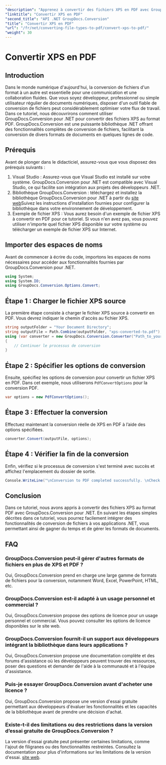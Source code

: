 ```yaml
---
"description": "Apprenez à convertir des fichiers XPS en PDF avec GroupDocs.Conversion pour .NET. Des étapes simples pour une conversion fluide des formats de documents."
"linktitle": "Convertir XPS en PDF"
"second_title": "API .NET GroupDocs.Conversion"
"title": "Convertir XPS en PDF"
"url": "/fr/net/converting-file-types-to-pdf/convert-xps-to-pdf/"
"weight": 30
---
```


# Convertir XPS en PDF


## Introduction
Dans le monde numérique d'aujourd'hui, la conversion de fichiers d'un format à un autre est essentielle pour une communication et une collaboration fluides. Que vous soyez développeur, professionnel ou simple utilisateur régulier de documents numériques, disposer d'un outil fiable de conversion de fichiers peut considérablement optimiser votre flux de travail.
Dans ce tutoriel, nous découvrirons comment utiliser GroupDocs.Conversion pour .NET pour convertir des fichiers XPS au format PDF. GroupDocs.Conversion est une puissante bibliothèque .NET offrant des fonctionnalités complètes de conversion de fichiers, facilitant la conversion de divers formats de documents en quelques lignes de code.
## Prérequis
Avant de plonger dans le didacticiel, assurez-vous que vous disposez des prérequis suivants :
1. Visual Studio : Assurez-vous que Visual Studio est installé sur votre système. GroupDocs.Conversion pour .NET est compatible avec Visual Studio, ce qui facilite son intégration aux projets des développeurs .NET.
2. Bibliothèque GroupDocs.Conversion : téléchargez et installez la bibliothèque GroupDocs.Conversion pour .NET à partir du [site web](https://releases.groupdocs.com/conversion/net/)Suivez les instructions d’installation fournies pour configurer la bibliothèque dans votre environnement de développement.
3. Exemple de fichier XPS : Vous aurez besoin d'un exemple de fichier XPS à convertir en PDF pour ce tutoriel. Si vous n'en avez pas, vous pouvez utiliser n'importe quel fichier XPS disponible sur votre système ou télécharger un exemple de fichier XPS sur Internet.

## Importer des espaces de noms
Avant de commencer à écrire du code, importons les espaces de noms nécessaires pour accéder aux fonctionnalités fournies par GroupDocs.Conversion pour .NET.
```csharp
using System;
using System.IO;
using GroupDocs.Conversion.Options.Convert;
```
## Étape 1 : Charger le fichier XPS source
La première étape consiste à charger le fichier XPS source à convertir en PDF. Vous devrez indiquer le chemin d'accès au fichier XPS.
```csharp
string outputFolder = "Your Document Directory";
string outputFile = Path.Combine(outputFolder, "xps-converted-to.pdf");
using (var converter = new GroupDocs.Conversion.Converter("Path_to_your_XPS_file"))
{
    // Continuer le processus de conversion
}
```
## Étape 2 : Spécifier les options de conversion
Ensuite, spécifiez les options de conversion pour convertir un fichier XPS en PDF. Dans cet exemple, nous utiliserons `PdfConvertOptions` pour la conversion PDF.
```csharp
var options = new PdfConvertOptions();
```
## Étape 3 : Effectuer la conversion
Effectuez maintenant la conversion réelle de XPS en PDF à l’aide des options spécifiées.
```csharp
converter.Convert(outputFile, options);
```
## Étape 4 : Vérifier la fin de la conversion
Enfin, vérifiez si le processus de conversion s'est terminé avec succès et affichez l'emplacement du dossier de sortie.
```csharp
Console.WriteLine("\nConversion to PDF completed successfully. \nCheck output in {0}", outputFolder);
```

## Conclusion
Dans ce tutoriel, nous avons appris à convertir des fichiers XPS au format PDF avec GroupDocs.Conversion pour .NET. En suivant les étapes simples décrites dans ce tutoriel, vous pourrez facilement intégrer des fonctionnalités de conversion de fichiers à vos applications .NET, vous permettant ainsi de gagner du temps et de gérer les formats de documents.
## FAQ
### GroupDocs.Conversion peut-il gérer d'autres formats de fichiers en plus de XPS et PDF ?
Oui, GroupDocs.Conversion prend en charge une large gamme de formats de fichiers pour la conversion, notamment Word, Excel, PowerPoint, HTML, etc.
### GroupDocs.Conversion est-il adapté à un usage personnel et commercial ?
Oui, GroupDocs.Conversion propose des options de licence pour un usage personnel et commercial. Vous pouvez consulter les options de licence disponibles sur le site web.
### GroupDocs.Conversion fournit-il un support aux développeurs intégrant la bibliothèque dans leurs applications ?
Oui, GroupDocs.Conversion propose une documentation complète et des forums d'assistance où les développeurs peuvent trouver des ressources, poser des questions et demander de l'aide à la communauté et à l'équipe d'assistance.
### Puis-je essayer GroupDocs.Conversion avant d'acheter une licence ?
Oui, GroupDocs.Conversion propose une version d'essai gratuite permettant aux développeurs d'évaluer les fonctionnalités et les capacités de la bibliothèque avant de prendre une décision d'achat.
### Existe-t-il des limitations ou des restrictions dans la version d’essai gratuite de GroupDocs.Conversion ?
La version d'essai gratuite peut présenter certaines limitations, comme l'ajout de filigranes ou des fonctionnalités restreintes. Consultez la documentation pour plus d'informations sur les limitations de la version d'essai. [site web](https://releases.groupdocs.com/conversion/net/).